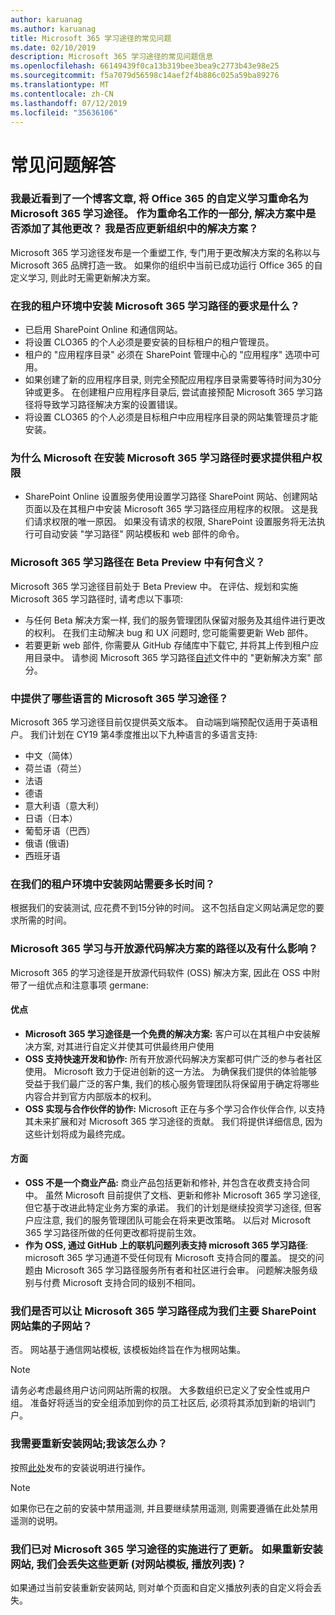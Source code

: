 ```yaml
---
author: karuanag
ms.author: karuanag
title: Microsoft 365 学习途径的常见问题
ms.date: 02/10/2019
description: Microsoft 365 学习途径的常见问题信息
ms.openlocfilehash: 66149439f0ca13b319bee3bea9c2773b43e98e25
ms.sourcegitcommit: f5a7079d56598c14aef2f4b886c025a59ba89276
ms.translationtype: MT
ms.contentlocale: zh-CN
ms.lasthandoff: 07/12/2019
ms.locfileid: "35636106"
---
```

# <a name="frequently-asked-questions"></a>常见问题解答

### <a name="i-recently-saw-a-blog-post-that-custom-learning-for-office-365-is-being-renamed-to-microsoft-365-learning-pathways-are-there-other-changes-being-added-to-the-solution-as-part-of-the-renaming-effort-should-i-update-the-solution-in-my-organization"></a>我最近看到了一个博客文章, 将 Office 365 的自定义学习重命名为 Microsoft 365 学习途径。 作为重命名工作的一部分, 解决方案中是否添加了其他更改？ 我是否应更新组织中的解决方案？

Microsoft 365 学习途径发布是一个重塑工作, 专门用于更改解决方案的名称以与 Microsoft 365 品牌打造一致。 如果你的组织中当前已成功运行 Office 365 的自定义学习, 则此时无需更新解决方案。  

### <a name="what-are-the-requirements-for-installing-microsoft-365-learning-pathways-into-my-tenant-environment"></a>在我的租户环境中安装 Microsoft 365 学习路径的要求是什么？

- 已启用 SharePoint Online 和通信网站。
- 将设置 CLO365 的个人必须是要安装的目标租户的租户管理员。
- 租户的 "应用程序目录" 必须在 SharePoint 管理中心的 "应用程序" 选项中可用。
- 如果创建了新的应用程序目录, 则完全预配应用程序目录需要等待时间为30分钟或更多。 在创建租户应用程序目录后, 尝试直接预配 Microsoft 365 学习路径将导致学习路径解决方案的设置错误。 
- 将设置 CLO365 的个人必须是目标租户中应用程序目录的网站集管理员才能安装。

### <a name="why-is-microsoft-asking-for-tenant-permissions-when-installing-microsoft-365-learning-pathways"></a>为什么 Microsoft 在安装 Microsoft 365 学习路径时要求提供租户权限 

- SharePoint Online 设置服务使用设置学习路径 SharePoint 网站、创建网站页面以及在其租户中安装 Microsoft 365 学习路径应用程序的权限。 这是我们请求权限的唯一原因。 如果没有请求的权限, SharePoint 设置服务将无法执行可自动安装 "学习路径" 网站模板和 web 部件的命令。 

### <a name="what-are-the-implications-of-microsoft-365-learning-pathways-being-in-a-beta-preview"></a>Microsoft 365 学习路径在 Beta Preview 中有何含义？ 

Microsoft 365 学习途径目前处于 Beta Preview 中。 在评估、规划和实施 Microsoft 365 学习路径时, 请考虑以下事项:

- 与任何 Beta 解决方案一样, 我们的服务管理团队保留对服务及其组件进行更改的权利。 在我们主动解决 bug 和 UX 问题时, 您可能需要更新 Web 部件。
- 若要更新 web 部件, 你需要从 GitHub 存储库中下载它, 并将其上传到租户应用目录中。 请参阅 Microsoft 365 学习路径[自述](https://github.com/pnp/custom-learning-office-365/blob/master/README.md)文件中的 "更新解决方案" 部分。 

### <a name="what-languages-is-microsoft-365-learning-pathways-available-in"></a>中提供了哪些语言的 Microsoft 365 学习途径？

Microsoft 365 学习途径目前仅提供英文版本。 自动端到端预配仅适用于英语租户。 我们计划在 CY19 第4季度推出以下九种语言的多语言支持: 

- 中文（简体） 
- 荷兰语（荷兰） 
- 法语  
- 德语 
- 意大利语（意大利） 
- 日语（日本）  
- 葡萄牙语（巴西） 
- 俄语 (俄语)  
- 西班牙语 

### <a name="how-long-will-it-take-to-install-the-site-in-our-tenant-environment"></a>在我们的租户环境中安装网站需要多长时间？

根据我们的安装测试, 应花费不到15分钟的时间。 这不包括自定义网站满足您的要求所需的时间。

### <a name="is-microsoft-365-learning-pathways-an-open-source-solution-and-what-are-the-implications"></a>Microsoft 365 学习与开放源代码解决方案的路径以及有什么影响？

Microsoft 365 的学习途径是开放源代码软件 (OSS) 解决方案, 因此在 OSS 中附带了一组优点和注意事项 germane:

#### <a name="benefits"></a>优点 
- **Microsoft 365 学习途径是一个免费的解决方案:** 客户可以在其租户中安装解决方案, 对其进行自定义并使其可供最终用户使用
- **OSS 支持快速开发和协作:** 所有开放源代码解决方案都可供广泛的参与者社区使用。  Microsoft 致力于促进创新的这一方法。  为确保我们提供的体验能够受益于我们最广泛的客户集, 我们的核心服务管理团队将保留用于确定将哪些内容合并到官方内部版本的权利。  
- **OSS 实现与合作伙伴的协作:** Microsoft 正在与多个学习合作伙伴合作, 以支持其未来扩展和对 Microsoft 365 学习途径的贡献。 我们将提供详细信息, 因为这些计划将成为最终完成。 
    
#### <a name="implications"></a>方面
- **OSS 不是一个商业产品:** 商业产品包括更新和修补, 并包含在收费支持合同中。 虽然 Microsoft 目前提供了文档、更新和修补 Microsoft 365 学习途径, 但它基于改进此特定业务方案的承诺。 我们的计划是继续投资学习途径, 但客户应注意, 我们的服务管理团队可能会在将来更改策略。 以后对 Microsoft 365 学习路径所做的任何更改都将提前生效。 
- **作为 OSS, 通过 GitHub 上的联机问题列表支持 microsoft 365 学习路径**: microsoft 365 学习通道不受任何现有 Microsoft 支持合同的覆盖。 提交的问题由 Microsoft 365 学习路径服务所有者和社区进行会审。 问题解决服务级别与付费 Microsoft 支持合同的级别不相同。  

### <a name="can-we-make-the-microsoft-365-learning-pathways-a-subsite-of-our-primary-sharepoint-site-collection"></a>我们是否可以让 Microsoft 365 学习路径成为我们主要 SharePoint 网站集的子网站？

否。 网站基于通信网站模板, 该模板始终旨在作为根网站集。

> [!NOTE]
> 请务必考虑最终用户访问网站所需的权限。 大多数组织已定义了安全性或用户组。 准备好将适当的安全组添加到你的员工社区后, 必须将其添加到新的培训门户。

### <a name="i-need-to-reinstall-the-site-what-should-i-do"></a>我需要重新安装网站;我该怎么办？

按照[此处](custom_provision.md)发布的安装说明进行操作。

> [!NOTE]
> 如果你已在之前的安装中禁用遥测, 并且要继续禁用遥测, 则需要遵循在此处禁用遥测的说明。

### <a name="we-made-updates-to-our-implementation-of-microsoft-365-learning-pathways-will-we-lose-these-updates-made-to-site-template-playlists-if-we-reinstall-the-site"></a>我们已对 Microsoft 365 学习途径的实施进行了更新。 如果重新安装网站, 我们会丢失这些更新 (对网站模板, 播放列表)？

如果通过当前安装重新安装网站, 则对单个页面和自定义播放列表的自定义将会丢失。  